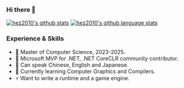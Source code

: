 ### Hi there 👋
[![hez2010's github stats](https://github-readme-stats.vercel.app/api?username=hez2010&show_icons=true&icon_color=199861&count_private=true&include_all_commits=true&hide_border=true)](https://github.com/hez2010)
[![hez2010's github language stats](https://github-readme-stats.vercel.app/api/top-langs/?username=hez2010&langs_count=8&layout=compact&hide_border=true)](https://github.com/hez2010)

### Experience & Skills

- 🏫 Master of Computer Science, 2023-2025. 
- 👯 Microsoft MVP for .NET, .NET CoreCLR community contributor. 
- 💬 Can speak Chinese, English and Japanese. 
- 🌱 Currently learning Computer Graphics and Compilers.
- ⚡ Want to write a runtime and a game engine.

